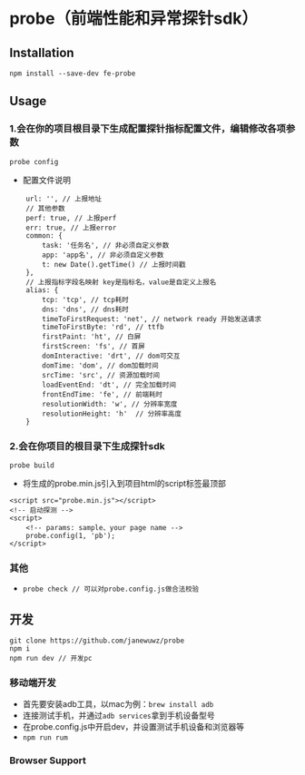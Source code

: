 # probe（前端性能和异常探针sdk）

## Installation
```
npm install --save-dev fe-probe
```

## Usage
### 1.会在你的项目根目录下生成配置探针指标配置文件，编辑修改各项参数
```
probe config
```
- 配置文件说明

``` // options说明
    url: '', // 上报地址
    // 其他参数
    perf: true, // 上报perf
    err: true, // 上报error
    common: {
        task: '任务名', // 非必须自定义参数
        app: 'app名', // 非必须自定义参数
        t: new Date().getTime() // 上报时间戳
    },
    // 上报指标字段名映射 key是指标名，value是自定义上报名
    alias: {
        tcp: 'tcp', // tcp耗时
        dns: 'dns', // dns耗时
        timeToFirstRequest: 'net', // network ready 开始发送请求
        timeToFirstByte: 'rd', // ttfb
        firstPaint: 'ht', // 白屏
        firstScreen: 'fs', // 首屏
        domInteractive: 'drt', // dom可交互
        domTime: 'dom', // dom加载时间
        srcTime: 'src', // 资源加载时间
        loadEventEnd: 'dt', // 完全加载时间
        frontEndTime: 'fe', // 前端耗时
        resolutionWidth: 'w', // 分辨率宽度
        resolutionHeight: 'h'  // 分辨率高度
    }
```

### 2.会在你项目的根目录下生成探针sdk
```
probe build
```
- 将生成的probe.min.js引入到项目html的script标签最顶部
```
<script src="probe.min.js"></script>
<!-- 启动探测 -->
<script>
    <!-- params: sample、your page name -->
    probe.config(1, 'pb');
</script>
```

### 其他

-  ```probe check // 可以对probe.config.js做合法校验```

## 开发
```
git clone https://github.com/janewuwz/probe
npm i
npm run dev // 开发pc
```

### 移动端开发
- 首先要安装adb工具，以mac为例：```brew install adb```
- 连接测试手机，并通过```adb services```拿到手机设备型号
- 在probe.config.js中开启dev，并设置测试手机设备和浏览器等
- ```npm run rum```

### Browser Support



